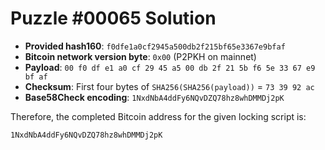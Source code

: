 # Puzzle #00065 Solution

- **Provided hash160**: `f0dfe1a0cf2945a500db2f215bf65e3367e9bfaf`
- **Bitcoin network version byte**: `0x00` (P2PKH on mainnet)
- **Payload**: `00 f0 df e1 a0 cf 29 45 a5 00 db 2f 21 5b f6 5e 33 67 e9 bf af`
- **Checksum**: First four bytes of `SHA256(SHA256(payload))` = `73 39 92 ac`
- **Base58Check encoding**: `1NxdNbA4ddFy6NQvDZQ78hz8whDMMDj2pK`

Therefore, the completed Bitcoin address for the given locking script is:

```
1NxdNbA4ddFy6NQvDZQ78hz8whDMMDj2pK
```
